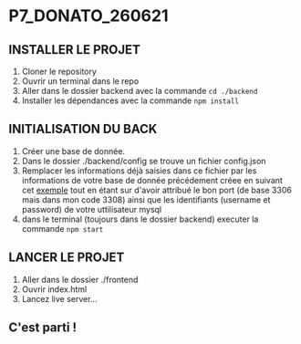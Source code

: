 # P7_DONATO_260621

## INSTALLER LE PROJET
  1. Cloner le repository
  2. Ouvrir un terminal dans le repo
  3. Aller dans le dossier backend avec la commande ``cd ./backend``
  4. Installer les dépendances avec la commande ``npm install``

## INITIALISATION DU BACK

  1. Créer une base de donnée.
  2. Dans le dossier ./backend/config se trouve un fichier config.json
  3. Remplacer les informations déjà saisies dans ce fichier par les informations de votre base de donnée précédement créee en suivant cet [exemple](https://github.com/CorentinDNT/P7_DONATO_260621/blob/main/backend/config/config.json) tout en étant sur d'avoir attribué le bon port (de base 3306 mais dans mon code 3308) ainsi que les identifiants (username et password) de votre uttilisateur mysql
  5. dans le terminal (toujours dans le dossier backend) executer la commande ``npm start``

## LANCER LE PROJET

  1. Aller dans le dossier ./frontend
  2. Ouvrir index.html
  3. Lancez live server...

## C'est parti !
